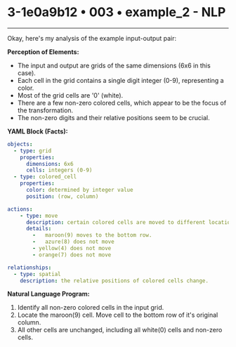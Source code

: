 # 3-1e0a9b12 • 003 • example_2 - NLP

---
Okay, here's my analysis of the example input-output pair:

**Perception of Elements:**

*   The input and output are grids of the same dimensions (6x6 in this case).
*   Each cell in the grid contains a single digit integer (0-9), representing a color.
*   Most of the grid cells are '0' (white).
*   There are a few non-zero colored cells, which appear to be the focus of the transformation.
*   The non-zero digits and their relative positions seem to be crucial.

**YAML Block (Facts):**



```yaml
objects:
  - type: grid
    properties:
      dimensions: 6x6
      cells: integers (0-9)
  - type: colored_cell
    properties:
      color: determined by integer value
      position: (row, column)

actions:
    - type: move
      description: certain colored cells are moved to different locations in the grid
      details:
        -   maroon(9) moves to the bottom row.
        -   azure(8) does not move
        - yellow(4) does not move
        - orange(7) does not move

relationships:
  - type: spatial
    description: the relative positions of colored cells change.
```



**Natural Language Program:**

1.  Identify all non-zero colored cells in the input grid.
2.  Locate the maroon(9) cell. Move cell to the bottom row of it's original column.
3.  All other cells are unchanged, including all white(0) cells and non-zero cells.

